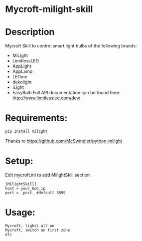 # Mycroft-milight-skill

# Description
Mycroft Skill to control smart light bulbs of the following brands:
* MiLight
* LimitlessLED
* AppLight
* AppLamp
* LEDme
* dekolight
* iLight
* EasyBulb
Full API documentation can be found here: http://www.limitlessled.com/dev/

# Requirements:
```.py
pip install milight
```
Thanks to https://github.com/McSwindler/python-milight

# Setup:
Edit mycroft.ini to add MilightSkill section
```
[MilightSkill]
host = your_hub_ip
port = _port_ #default 8899
```

# Usage:
```
Mycroft, lights all on
Mycroft, switch on first zone
etc
```
